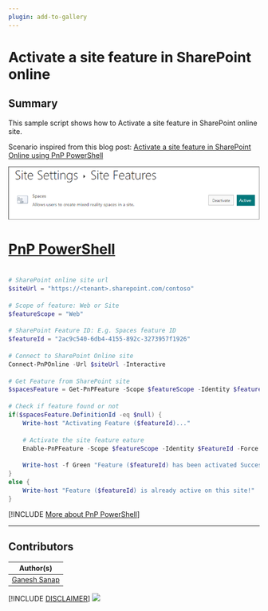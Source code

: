 ```yaml
---
plugin: add-to-gallery
---
```


# Activate a site feature in SharePoint online

## Summary

This sample script shows how to Activate a site feature in SharePoint online site.

Scenario inspired from this blog post: [Activate a site feature in SharePoint Online using PnP PowerShell](https://ganeshsanapblogs.wordpress.com/2020/12/03/activate-a-site-feature-in-sharepoint-online-using-pnp-powershell/)

![Outupt Screenshot](assets/output.png)

# [PnP PowerShell](#tab/pnpps)

```powershell

# SharePoint online site url
$siteUrl = "https://<tenant>.sharepoint.com/contoso"

# Scope of feature: Web or Site
$featureScope = "Web"

# SharePoint Feature ID: E.g. Spaces feature ID
$featureId = "2ac9c540-6db4-4155-892c-3273957f1926"	

# Connect to SharePoint Online site  
Connect-PnPOnline -Url $siteUrl -Interactive

# Get Feature from SharePoint site
$spacesFeature = Get-PnPFeature -Scope $featureScope -Identity $featureId

# Check if feature found or not
if($spacesFeature.DefinitionId -eq $null) {  
    Write-host "Activating Feature ($featureId)..." 
	
    # Activate the site feature eature
    Enable-PnPFeature -Scope $featureScope -Identity $FeatureId -Force
 
    Write-host -f Green "Feature ($featureId) has been activated Successfully!"
}
else {
    Write-host "Feature ($featureId) is already active on this site!"
}

```

[!INCLUDE [More about PnP PowerShell](../../docfx/includes/MORE-PNPPS.md)]

***

## Contributors

| Author(s) |
|-----------|
| [Ganesh Sanap](https://ganeshsanapblogs.wordpress.com/about) |

[!INCLUDE [DISCLAIMER](../../docfx/includes/DISCLAIMER.md)]
<img src="https://pnptelemetry.azurewebsites.net/script-samples/scripts/spo-activate-site-feature" aria-hidden="true" />
